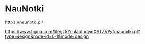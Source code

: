 # NauNotki
https://naunotki.pl/

https://www.figma.com/file/jz5YpulabIudymXATZVPyf/naunotki.pl?type=design&node-id=0-1&mode=design
